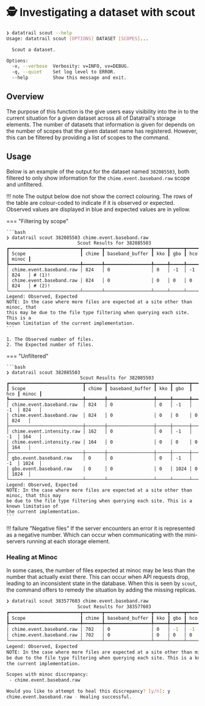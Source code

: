 # 🕵️ Investigating a dataset with scout

<!-- termynal -->
```bash
❯ datatrail scout --help
Usage: datatrail scout [OPTIONS] DATASET [SCOPES]...

  Scout a dataset.

Options:
  -v, --verbose  Verbosity: v=INFO, vv=DEBUG.
  -q, --quiet    Set log level to ERROR.
  --help         Show this message and exit.
```

## Overview

The purpose of this function is the give users easy visibility into the in to
the current situation for a given dataset across all of Datatrail's storage
elements. The number of datasets that information is given for depends on the
number of scopes that the given dataset name has registered. However, this
can be filtered by providing a list of scopes to the command.

## Usage

Below is an example of the output for the dataset named `382085503`, both
filtered to only show information for the `chime.event.baseband.raw` scope
and unfiltered.

!!! note
    The output below doe not show the correct colouring. The rows of the table
    are colour-coded to indicate if it is observed or expected. Observed
    values are displayed in blue and expected values are in yellow.

=== "Filtering by scope"

    ```bash
    ❯ datatrail scout 382085503 chime.event.baseband.raw
                              Scout Results for 382085503
    ┏━━━━━━━━━━━━━━━━━━━━━━━━━━┳━━━━━━━┳━━━━━━━━━━━━━━━━━┳━━━━━┳━━━━━┳━━━━━┳━━━━━━━┓
    ┃ Scope                    ┃ chime ┃ baseband_buffer ┃ kko ┃ gbo ┃ hco ┃ minoc ┃
    ┡━━━━━━━━━━━━━━━━━━━━━━━━━━╇━━━━━━━╇━━━━━━━━━━━━━━━━━╇━━━━━╇━━━━━╇━━━━━╇━━━━━━━┩
    │ chime.event.baseband.raw │ 824   │ 0               │ 0   │ -1  │ -1  │ 824   │ # (1)!
    │ chime.event.baseband.raw │ 824   │ 0               │ 0   │ 0   │ 0   │ 824   │ # (2)!
    └──────────────────────────┴───────┴─────────────────┴─────┴─────┴─────┴───────┘
    Legend: Observed, Expected
    NOTE: In the case where more files are expected at a site other than minoc, that
    this may be due to the file type filtering when querying each site. This is a
    known limitation of the current implementation.
    ```
    
    1. The Observed number of files.
    2. The Expected number of files.

=== "Unfiltered"

    ```bash
    ❯ datatrail scout 382085503
                               Scout Results for 382085503
    ┏━━━━━━━━━━━━━━━━━━━━━━━━━━━┳━━━━━━━┳━━━━━━━━━━━━━━━━━┳━━━━━┳━━━━━━┳━━━━━┳━━━━━━━┓
    ┃ Scope                     ┃ chime ┃ baseband_buffer ┃ kko ┃ gbo  ┃ hco ┃ minoc ┃
    ┡━━━━━━━━━━━━━━━━━━━━━━━━━━━╇━━━━━━━╇━━━━━━━━━━━━━━━━━╇━━━━━╇━━━━━━╇━━━━━╇━━━━━━━┩
    │ chime.event.baseband.raw  │ 824   │ 0               │ 0   │ -1   │ -1  │ 824   │
    │ chime.event.baseband.raw  │ 824   │ 0               │ 0   │ 0    │ 0   │ 824   │
    ├───────────────────────────┼───────┼─────────────────┼─────┼──────┼─────┼───────┤
    │ chime.event.intensity.raw │ 162   │ 0               │ 0   │ -1   │ -1  │ 164   │
    │ chime.event.intensity.raw │ 164   │ 0               │ 0   │ 0    │ 0   │ 164   │
    ├───────────────────────────┼───────┼─────────────────┼─────┼──────┼─────┼───────┤
    │ gbo.event.baseband.raw    │ 0     │ 0               │ 0   │ -1   │ -1  │ 1024  │
    │ gbo.event.baseband.raw    │ 0     │ 0               │ 0   │ 1024 │ 0   │ 1024  │
    └───────────────────────────┴───────┴─────────────────┴─────┴──────┴─────┴───────┘
    Legend: Observed, Expected
    NOTE: In the case where more files are expected at a site other than minoc, that this may
    be due to the file type filtering when querying each site. This is a known limitation of
    the current implementation.
    ```

!!! failure "Negative files"
    If the server encounters an error it is represented as a negative number.
    Which can occur when communicating with the mini-servers running at each
    storage element.

### Healing at Minoc
In some cases, the number of files expected at minoc may be less than the number
that actually exist there. This can occur when API requests drop, leading to an
inconsistent state in the database. When this is seen by `scout`, the command
offers to remedy the situation by adding the missing replicas.

```bash
❯ datatrail scout 383577603 chime.event.baseband.raw
                          Scout Results for 383577603
┏━━━━━━━━━━━━━━━━━━━━━━━━━━┳━━━━━━━┳━━━━━━━━━━━━━━━━━┳━━━━━┳━━━━━┳━━━━━┳━━━━━━━┓
┃ Scope                    ┃ chime ┃ baseband_buffer ┃ kko ┃ gbo ┃ hco ┃ minoc ┃
┡━━━━━━━━━━━━━━━━━━━━━━━━━━╇━━━━━━━╇━━━━━━━━━━━━━━━━━╇━━━━━╇━━━━━╇━━━━━╇━━━━━━━┩
│ chime.event.baseband.raw │ 702   │ 0               │ 0   │ -1  │ -1  │ 702   │
│ chime.event.baseband.raw │ 702   │ 0               │ 0   │ 0   │ 0   │ 699   │
└──────────────────────────┴───────┴─────────────────┴─────┴─────┴─────┴───────┘
Legend: Observed, Expected
NOTE: In the case where more files are expected at a site other than minoc, that this may
be due to the file type filtering when querying each site. This is a known limitation of
the current implementation.

Scopes with minoc discrepancy:
 - chime.event.baseband.raw

Would you like to attempt to heal this discrepancy? [y/n]: y
chime.event.baseband.raw - Healing successful.
```
